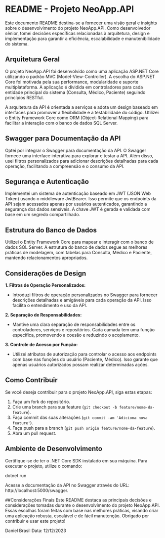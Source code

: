 # README - Projeto NeoApp.API

Este documento README destina-se a fornecer uma visão geral e insights sobre o desenvolvimento do projeto NeoApp.API. Como desenvolvedor sênior, tomei decisões específicas relacionadas à arquitetura, design e implementação para garantir a eficiência, escalabilidade e manutenibilidade do sistema.

## Arquitetura Geral

O projeto NeoApp.API foi desenvolvido como uma aplicação ASP.NET Core utilizando o padrão MVC (Model-View-Controller). A escolha do ASP.NET Core foi motivada pela sua performance, modularidade e suporte multiplataforma. A aplicação é dividida em controladores para cada entidade principal do sistema (Consulta, Médico, Paciente) seguindo princípios RESTful.

A arquitetura da API é orientada a serviços e adota um design baseado em interfaces para promover a flexibilidade e a testabilidade do código. Utilizei o Entity Framework Core como ORM (Object-Relational Mapping) para facilitar a interação com o banco de dados SQL Server.

## Swagger para Documentação da API

Optei por integrar o Swagger para documentação da API. O Swagger fornece uma interface interativa para explorar e testar a API. Além disso, usei filtros personalizados para adicionar descrições detalhadas para cada operação, facilitando a compreensão e o consumo da API.

## Segurança e Autenticação

Implementei um sistema de autenticação baseado em JWT (JSON Web Token) usando o middleware JwtBearer. Isso permite que os endpoints da API sejam acessados apenas por usuários autenticados, garantindo a segurança dos dados sensíveis. A chave JWT é gerada e validada com base em um segredo compartilhado.

## Estrutura do Banco de Dados

Utilizei o Entity Framework Core para mapear e interagir com o banco de dados SQL Server. A estrutura do banco de dados segue as melhores práticas de modelagem, com tabelas para Consulta, Médico e Paciente, mantendo relacionamentos apropriados.

## Considerações de Design

**1. Filtros de Operação Personalizados:**
   - Introduzi filtros de operação personalizados no Swagger para fornecer descrições detalhadas e amigáveis para cada operação da API. Isso facilita o entendimento e uso da API.

**2. Separação de Responsabilidades:**
   - Mantive uma clara separação de responsabilidades entre os controladores, serviços e repositórios. Cada camada tem uma função específica, promovendo a coesão e reduzindo o acoplamento.

**3. Controle de Acesso por Função:**
   - Utilizei atributos de autorização para controlar o acesso aos endpoints com base nas funções do usuário (Paciente, Médico). Isso garante que apenas usuários autorizados possam realizar determinadas ações.

## Como Contribuir

Se você deseja contribuir para o projeto NeoApp.API, siga estas etapas:

1. Faça um fork do repositório.
2. Crie uma branch para sua feature (`git checkout -b feature/nome-da-feature`).
3. Faça commit das suas alterações (`git commit -am 'Adiciona nova feature'`).
4. Faça push para a branch (`git push origin feature/nome-da-feature`).
5. Abra um pull request.

## Ambiente de Desenvolvimento

Certifique-se de ter o .NET Core SDK instalado em sua máquina. Para executar o projeto, utilize o comando:

dotnet run

Acesse a documentação da API no Swagger através do URL: http://localhost:5000/swagger.

##Considerações Finais
Este README destaca as principais decisões e considerações tomadas durante o desenvolvimento do projeto NeoApp.API. Essas escolhas foram feitas com base nas melhores práticas, visando criar uma aplicação robusta, escalável e de fácil manutenção. Obrigado por contribuir e usar este projeto!

Daniel Brasil
Data: 12/12/2023
